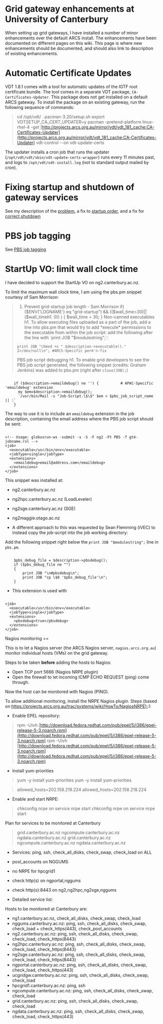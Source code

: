 # Grid gateway enhancements at University of Canterbury

When setting up grid gateways, I have installed a number of minor enhancements over the default ARCS install.  The enhancements have been documented on different pages on this wiki.  This page is where new enhancements should be documented, and should also link to description of existing enhancements.

# Automatic Certificate Updates

VDT 1.8.1 comes with a tool for automatic updates of the IGTF root certificate bundle.  The tool comes in a separate VDT package, `CA-Certificates-Updater`.  This package does not get installed on a default ARCS gateway.  To install the package on an existing gateway, run the following sequence of commands:

>  cd /opt/vdt/
>  . pacman-3.20/setup.sh 
>  export VDTSETUP_CA_CERT_UPDATER=y
>  pacman -pretend-platform linux-rhel-4 -get [http://projects.arcs.org.au/mirror/vdt/vdt_181_cache:CA-Certificates-Updater](http://projects.arcs.org.au/mirror/vdt/vdt_181_cache:CA-Certificates-Updater)
>  vdt-control --on vdt-update-certs

The updater installs a cron job that runs the updater (`/opt/vdt/vdt/sbin/vdt-update-certs-wrapper`) runs every 11 minutes past, and logs to `/opt/vdt/vdt-install.log` (not to standard output mailed by cron).

# Fixing startup and shutdown of gateway services

See my description of the [problem](vladimirs-grid-notes.md#Vladimir&#39;sgridnotes-RFTstagingfails), a fix to [startup order](vladimirs-grid-notes.md#Vladimir&#39;sgridnotes-Fixingstartuporder), and a fix for [correct shutdown](vladimirs-grid-notes.md#Vladimir&#39;sgridnotes-Fixingshutdown)

# PBS job tagging

See [PBS job tagging](pbs-job-tagging.md)

# StartUp VO: limit wall clock time

I have decided to support the StartUp VO on ng2.canterbury.ac.nz.

To limit the maximum wall clock time, I am using the pbs.pm snippet courtesy of Sam Morrison:

> 1. Prevent grid-startup job length - Sam Morrison
>     if( ($ENV{'LOGNAME'} eq "grid-startup") &&
>         (($wall_time>30)||($wall_timeh1. 0)) ) {
>         $wall_time = 30;    
>     } Non-canned executables h1. To allow executing files uploaded as a part of the job, add a line into pbs.pm that would try to add *execute* permissions to the executable from within the job script: add the following after the line with `print JOB "$modulestring";`: 
> ``` 
> print JOB "chmod +x ".$description->executable()." 2>/dev/null\n"; #ARCS-Specific perm'n-fix 
> ```
>  PBS job script debugging h1. To enable grid developers to see the PBS job script generated, the following snippet (credits: Graham Jenkins) was added to pbs.pm (right after `close(JOB);`)

``` 

    if ($description->emaildebug() ne '') {          # APAC-Specific 'emaildebug' extension
      my $em=$description->emaildebug();
      `/usr/bin/Mail -s "Job-Script.\$\$" $em < $pbs_job_script_name || :`
    }

```

The way to use it is to include an `emaildebug` extension in the job description, containing the email address where the PBS job script should be sent:

``` 

<!-- Usage: globusrun-ws -submit -s -S -F ng2 -Ft PBS -f gt4-jobname.rsl -->
<job>
  <executable>/usr/bin/env</executable>
  <jobType>single</jobType>
  <extensions>
    <emaildebug>email@address.com</emaildebug>
  </extensions>
</job>

```

This snippet was installed at:

- ng2.canterbury.ac.nz
- ng2hpc.canterbury.ac.nz (LoadLeveler)
- ng2sge.canterbury.ac.nz (SGE)
- ng2maggie.otago.ac.nz

- A different approach to this was requested by Sean Flemming (iVEC) to instead copy the job-script into the job working directory:

Add the following snippet right below the `print JOB "$modulestring";` line in `pbs.pm`.

``` 

    $pbs_debug_file = $description->pbsdebug();
    if ($pbs_debug_file ne "")
    {
        print JOB "\n#pbsdebug\n";
        print JOB "cp \$0 '$pbs_debug_file'\n";
    }

```
- This extension is used with

``` 

<job>
  <executable>/usr/bin/env</executable>
  <jobType>single</jobType>
  <extensions>
    <pbsdebug>true</pbsdebug>
  </extensions>
</job>

```

 Nagios monitoring ==

This is to let a Nagios server (the ARCS Nagios server, `nagios.arcs.org.au`) monitor individual hosts (VMs) on the grid gateway.

Steps to be taken **before** adding the hosts to Nagios:

- Open TCP port 5666 (Nagios NRPE plugin)
- Open the firewall to let incoming ICMP ECHO REQUEST (ping) come through.

Now the host can be monitored with Nagios (PING).

To allow additional monitoring, install the NRPE Nagios plugin.  Steps (based on [https://projects.arcs.org.au/trac/systems/wiki/HowTo/NagiosNRPE):](https://projects.arcs.org.au/trac/systems/wiki/HowTo/NagiosNRPE):)

- Enable EPEL repository:


>  rpm -Uivh [http://download.fedora.redhat.com/pub/epel/5/i386/epel-release-5-3.noarch.rpm](http://download.fedora.redhat.com/pub/epel/5/i386/epel-release-5-3.noarch.rpm)
>  rpm -Uivh [http://download.fedora.redhat.com/pub/epel/5/i386/epel-release-5-3.noarch.rpm](http://download.fedora.redhat.com/pub/epel/5/i386/epel-release-5-3.noarch.rpm)

- Install yum-priorities


>  yum -y install yum-priorities
>  yum -y install yum-priorities


>  allowed_hosts=202.158.218.224
>  allowed_hosts=202.158.218.224

- Enable and start NRPE:


>  chkconfig nrpe on
>  service nrpe start
>  chkconfig nrpe on
>  service nrpe start


Plan for services to be monitored at Canterbury


>  grid.canterbury.ac.nz
>  ngcompute.canterbury.ac.nz
>  ngdata.canterbury.ac.nz
>  grid.canterbury.ac.nz
>  ngcompute.canterbury.ac.nz
>  ngdata.canterbury.ac.nz

- Services: ping, ssh, check_all_disks, check_swap, check_load on ALL
	
- pool_accounts on NGGUMS
- no NRPE for hpcgrid1
- check http(s) on ngportal,nggums
- check http(s):8443 on ng2,ng2hpc,ng2sge,nggums

- Detailed service list:

Hosts to be monitored at Canterbury are:
- ng1.canterbury.ac.nz, check_all_disks, check_swap, check_load
- nggums.canterbury.ac.nz: ping, ssh, check_all_disks, check_swap, check_load + check_https(443), check_pool_accounts
- ng2.canterbury.ac.nz: ping, ssh, check_all_disks, check_swap, check_load, check_https(8443)
- ng2hpc.canterbury.ac.nz: ping, ssh, check_all_disks, check_swap, check_load, check_https(8443)
- ng2sge.canterbury.ac.nz: ping, ssh, check_all_disks, check_swap, check_load, check_https(8443)
- ngportal.canterbury.ac.nz: ping, ssh, check_all_disks, check_swap, check_load, check_https(443)
- ucgridgw.canterbury.ac.nz: ping, ssh, check_all_disks, check_swap, check_load
- hpcgrid1.canterbury.ac.nz: ping, ssh
- ngcompute.canterbury.ac.nz: ping, ssh, check_all_disks, check_swap, check_load
- grid.canterbury.ac.nz: ping, ssh, check_all_disks, check_swap, check_load
- ngdata.canterbury.ac.nz: ping, ssh, check_all_disks, check_swap, check_load, check_https(443)
